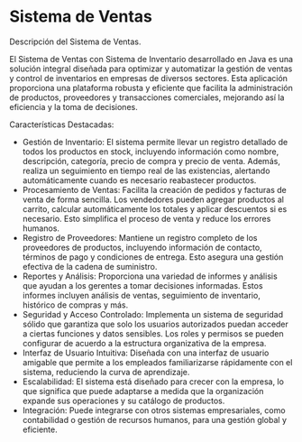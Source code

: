 # Sistema de Ventas

Descripción del Sistema de Ventas.

El Sistema de Ventas con Sistema de Inventario desarrollado en Java es una solución integral diseñada para optimizar y automatizar la gestión de ventas y control de inventarios en empresas de diversos sectores. Esta aplicación proporciona una plataforma robusta y eficiente que facilita la administración de productos, proveedores y transacciones comerciales, mejorando así la eficiencia y la toma de decisiones.

Características Destacadas:

- Gestión de Inventario: El sistema permite llevar un registro detallado de todos los productos en stock, incluyendo información como nombre, descripción, categoría, precio de compra y precio de venta. Además, realiza un seguimiento en tiempo real de las existencias, alertando automáticamente cuando es necesario reabastecer productos.
- Procesamiento de Ventas: Facilita la creación de pedidos y facturas de venta de forma sencilla. Los vendedores pueden agregar productos al carrito, calcular automáticamente los totales y aplicar descuentos si es necesario. Esto simplifica el proceso de venta y reduce los errores humanos.
- Registro de Proveedores: Mantiene un registro completo de los proveedores de productos, incluyendo información de contacto, términos de pago y condiciones de entrega. Esto asegura una gestión efectiva de la cadena de suministro.
- Reportes y Análisis: Proporciona una variedad de informes y análisis que ayudan a los gerentes a tomar decisiones informadas. Estos informes incluyen análisis de ventas, seguimiento de inventario, histórico de compras y más.
- Seguridad y Acceso Controlado: Implementa un sistema de seguridad sólido que garantiza que solo los usuarios autorizados puedan acceder a ciertas funciones y datos sensibles. Los roles y permisos se pueden configurar de acuerdo a la estructura organizativa de la empresa.
- Interfaz de Usuario Intuitiva: Diseñada con una interfaz de usuario amigable que permite a los empleados familiarizarse rápidamente con el sistema, reduciendo la curva de aprendizaje.
- Escalabilidad: El sistema está diseñado para crecer con la empresa, lo que significa que puede adaptarse a medida que la organización expande sus operaciones y su catálogo de productos.
- Integración: Puede integrarse con otros sistemas empresariales, como contabilidad o gestión de recursos humanos, para una gestión global y eficiente.

